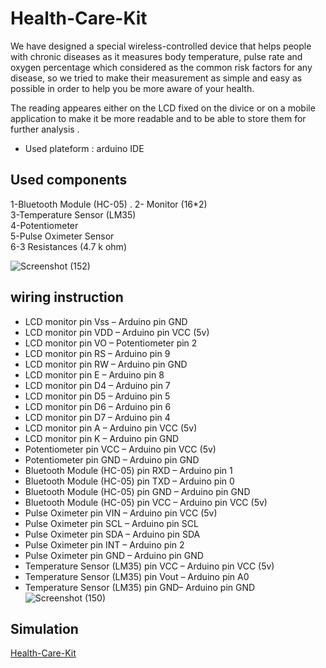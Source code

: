 # Health-Care-Kit 
We have designed a special wireless-controlled device that helps people with chronic diseases as  it measures body temperature, pulse rate and oxygen percentage which considered as the common risk factors for any disease, so we tried to make their measurement as simple and easy as possible in order to help you be more aware of your health. 

The reading  appeares either on the LCD fixed on the divice or on a mobile application to make it be more readable and to be able to store them for further analysis .

- Used plateform : arduino IDE  


 Used components 
 -

1-Bluetooth Module (HC-05)                                   .
2- Monitor (16*2)                    
3-Temperature Sensor (LM35)                                    
4-Potentiometer   
5-Pulse Oximeter Sensor                                      
6-3 Resistances (4.7 k ohm)  

![Screenshot (152)](https://user-images.githubusercontent.com/71048834/205670335-0bbf0481-4fc0-4df3-b2a5-a199cddb6617.png)


wiring instruction
-
-	LCD monitor pin Vss – Arduino pin GND 
-	LCD monitor pin VDD – Arduino pin VCC (5v)
-	LCD monitor pin VO – Potentiometer pin 2
-	LCD monitor pin RS – Arduino pin 9 
-	LCD monitor pin RW – Arduino pin GND
-	LCD monitor pin E – Arduino pin 8 
-	LCD monitor pin D4 – Arduino pin 7
-	LCD monitor pin D5 – Arduino pin 5
-	LCD monitor pin D6 – Arduino pin 6
-	LCD monitor pin D7 – Arduino pin 4
-	LCD monitor pin A – Arduino pin VCC (5v)
-	LCD monitor pin K – Arduino pin GND
-	Potentiometer pin VCC – Arduino pin VCC (5v) 
-	Potentiometer pin GND – Arduino pin GND 
-	Bluetooth Module (HC-05) pin RXD – Arduino pin 1 
-	Bluetooth Module (HC-05) pin TXD – Arduino pin 0 
-	Bluetooth Module (HC-05) pin GND – Arduino pin GND 
-	Bluetooth Module (HC-05) pin VCC – Arduino pin VCC (5v) 
-	Pulse Oximeter pin VIN – Arduino pin VCC (5v)
-	Pulse Oximeter pin SCL – Arduino pin SCL
-	Pulse Oximeter pin SDA – Arduino pin SDA
-	Pulse Oximeter pin INT – Arduino pin 2
-	Pulse Oximeter pin GND – Arduino pin GND 
-	Temperature Sensor (LM35) pin VCC – Arduino pin VCC (5v) 
-	Temperature Sensor (LM35) pin Vout – Arduino pin A0 
-	Temperature Sensor (LM35) pin GND– Arduino pin GND  
![Screenshot (150)](https://user-images.githubusercontent.com/71048834/205670807-a2f489a9-bb53-4c6b-9693-d0512784558d.png)


## Simulation 
[Health-Care-Kit](https://drive.google.com/file/d/1f-zaADIC26tKbqsNuMqtlC5n38gz-flR/view)

